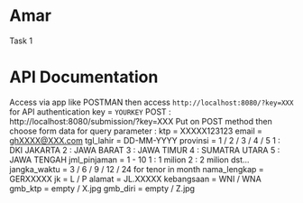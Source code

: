 # Amar
 Task 1

# API Documentation
Access via app like POSTMAN then access `http://localhost:8080/?key=XXX` for API authentication
	key = `YOURKEY`
POST : http://localhost:8080/submission/?key=XXX
Put on POST method then choose form data for query parameter :
	ktp = XXXXX123123
	email = ghXXXX@XXX.com
	tgl_lahir = DD-MM-YYYY
	provinsi = 1 / 2 / 3 / 4 / 5
		1 : DKI JAKARTA
		2 : JAWA BARAT
		3 : JAWA TIMUR
		4 : SUMATRA UTARA
		5 : JAWA TENGAH
	jml_pinjaman = 1 - 10
		1 : 1 milion
		2 : 2 milion dst...
	jangka_waktu = 3 / 6 / 9 / 12 / 24 for tenor in month
	nama_lengkap = GERXXXXX
	jk = L / P
	alamat = JL.XXXXX
	kebangsaan = WNI / WNA
	gmb_ktp = empty / X.jpg
	gmb_diri = empty / Z.jpg 
